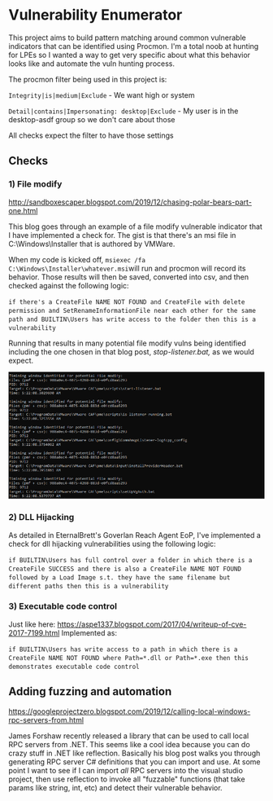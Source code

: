 ﻿

# Vulnerability Enumerator
This project aims to build pattern matching around common vulnerable indicators that can be identified using Procmon. I'm a total noob at hunting for LPEs so I wanted a way to get very specific about what this behavior looks like and automate the vuln hunting process.

The procmon filter being used in this project is:

`Integrity|is|medium|Exclude` - We want high or system

`Detail|contains|Impersonating: desktop|Exclude` - My user is in the desktop-asdf group so we don't care about those

All checks expect the filter to have those settings

## Checks

### 1) File modify
http://sandboxescaper.blogspot.com/2019/12/chasing-polar-bears-part-one.html

This blog goes through an example of a file modify vulnerable indicator that I have implemented a check for. The gist is that there's an msi file in C:\Windows\Installer that is authored by VMWare. 

When my code is kicked off, `msiexec /fa C:\Windows\Installer\whatever.msi`will run and procmon will record its behavior. Those results will then be saved, converted into csv, and then checked against the following logic:

`if there's a CreateFile NAME NOT FOUND and CreateFile with delete permission and SetRenameInformationFile near each other for the same path and BUILTIN\Users has write access to the folder then this is a vulnerability`

Running that results in many potential file modify vulns being identified including the one chosen in that blog post, *stop-listener.bat,* as we would expect.

![alt text](fileModify.PNG "Title")



### 2) DLL Hijacking
As detailed in EternalBrett's Goverlan Reach Agent EoP, I've implemented a check for dll hijacking vulnerabilities using the following logic:

`if BUILTIN\Users has full control over a folder in which there is a CreateFile SUCCESS and there is also a CreateFile NAME NOT FOUND followed by a Load Image s.t. they have the same filename but different paths then this is a vulnerability`


### 3) Executable code control
Just like here: https://aspe1337.blogspot.com/2017/04/writeup-of-cve-2017-7199.html
Implemented as:

`if BUILTIN\Users has write access to a path in which there is a CreateFile NAME NOT FOUND where Path=*.dll or Path=*.exe then this demonstrates executable code control`

## Adding fuzzing and automation
https://googleprojectzero.blogspot.com/2019/12/calling-local-windows-rpc-servers-from.html

James Forshaw recently released a library that can be used to call local RPC servers from .NET. This seems like a cool idea because you can do crazy stuff in .NET like reflection. Basically his blog post walks you through generating RPC server C# definitions that you can import and use. At some point I want to see if I can import _all_ RPC servers into the visual studio project, then use reflection to invoke all "fuzzable" functions (that take params like string, int, etc) and detect their vulnerable behavior.